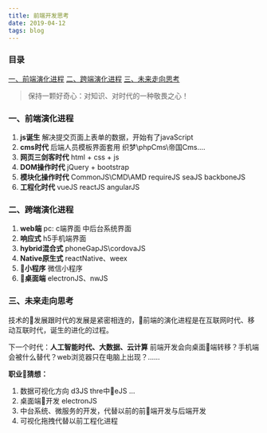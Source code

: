 ```yaml
---
title: 前端开发思考
date: 2019-04-12
tags: blog
---
```


### 目录

[一、前端演化进程](#1)
[二、跨端演化进程](#2)
[三、未来走向思考](#3)

> 保持一颗好奇心：对知识、对时代的一种敬畏之心！

<h3 id="1">一、前端演化进程</h3>

  1. **js诞生**
    解决提交页面上表单的数据，开始有了javaScript
  2. **cms时代**
    后端人员模板界面套用 织梦\phpCms\帝国Cms.... 
  3. **网页三剑客时代**
    html + css + js 
  4. **DOM操作时代**
    jQuery + bootstrap  
  5. **模块化操作时代**
    CommonJS\CMD\AMD requireJS seaJS backboneJS
  6. **工程化时代**
    vueJS reactJS angularJS


<h3 id="2">二、跨端演化进程</h3>

  1. **web端**
    pc: c端界面 中后台系统界面
  2. **响应式**
    h5手机端界面
  3. **hybrid混合式**
    phoneGapJS\cordovaJS
  4. **Native原生式**
    reactNative、weex
  5. **小程序**
    微信小程序
  6. **桌面端**
    electronJS、nwJS

<h3 id="3">三、未来走向思考</h3>

  技术的发展跟时代的发展是紧密相连的，前端的演化进程是在互联网时代、移动互联时代，诞生的进化的过程。

  下一个时代：**人工智能时代、大数据、云计算**
  前端开发会向桌面端转移？手机端会被什么替代？web浏览器只在电脑上出现？……

  **职业猜想：**
  1. 数据可视化方向 d3JS thre中eJS ...
  2. 桌面端开发 electronJS
  3. 中台系统、微服务的开发，代替以前的前端开发与后端开发
  4. 可视化拖拽代替以前工程化进程






